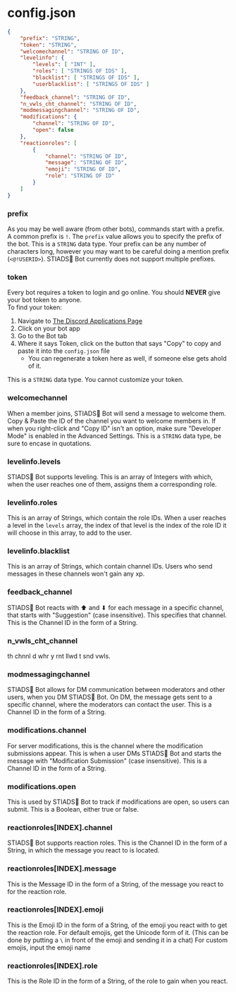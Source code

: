 # config.json
```json
{
	"prefix": "STRING",
	"token": "STRING",
	"welcomechannel": "STRING OF ID",
	"levelinfo": {
		"levels": [ "INT" ],
		"roles": [ "STRINGS OF IDS" ],
		"blacklist": [ "STRINGS OF IDS" ],
		"userblacklist": [ "STRINGS OF IDS" ]
	},
	"feedback_channel": "STRING OF ID",
	"n_vwls_cht_channel": "STRING OF ID",
	"modmessagingchannel": "STRING OF ID",
	"modifications": {
		"channel": "STRING OF ID",
		"open": false
	},
	"reactionroles": [
		{
			"channel": "STRING OF ID",
			"message": "STRING OF ID",
			"emoji": "STRING OF ID",
			"role": "STRING OF ID"
		}
	]
}
```

### prefix
As you may be well aware (from other bots), commands start with a prefix.
A common prefix is `!`.
The `prefix` value allows you to specify the prefix of the bot.
This is a `STRING` data type.
Your prefix can be any number of characters long, however you may want to be careful doing a mention prefix (`<@!USERID>`).
STIADS👀 Bot currently does not support multiple prefixes.

### token
Every bot requires a token to login and go online.
<span title="unless you really want to risk ruining everything...">You should **NEVER** give your bot token to anyone.</span><br>
To find your token:
1. Navigate to [The Discord Applications Page](https://discord.com/developers/applications)
2. Click on your bot app
3. Go to the Bot tab
4. Where it says Token, click on the button that says "Copy" to copy and paste it into the `config.json` file
	- You can regenerate a token here as well, if someone else gets ahold of it.

This is a `STRING` data type.
<span title="dont try. it would be way less secure if you were the one to choose the token">You cannot customize your token.</span>

### welcomechannel
When a member joins, STIADS👀 Bot will send a message to welcome them.
Copy & Paste the ID of the channel you want to welcome members in.
If when you right-click and "Copy ID" isn't an option, make sure "Developer Mode" is enabled in the Advanced
Settings.
This is a `STRING` data type, be sure to encase in quotations.

### levelinfo.levels
STIADS👀 Bot supports leveling.
This is an array of Integers with which, when the user reaches one of them, assigns them a corresponding role.


### levelinfo.roles
This is an array of Strings, which contain the role IDs.
When a user reaches a level in the `levels` array, the index of that level is the index of
the role ID it will choose in this array, to add to the user.

### levelinfo.blacklist
This is an array of Strings, which contain channel IDs.
Users who send messages in these channels won't gain any xp.

### feedback_channel
STIADS👀 Bot reacts with ⬆ and ⬇ for each message in a specific channel, that starts with "Suggestion" (case insensitive). This specifies that channel. This is the Channel ID in the form of a String.

### n_vwls_cht_channel
th chnnl d whr y rnt llwd t snd vwls.

### modmessagingchannel
STIADS👀 Bot allows for DM communication between moderators and other users, when you DM STIADS👀 Bot. On DM, the message gets sent to a specific channel, where the moderators can contact the user. This is a Channel ID in the form of a String.

### modifications.channel
For server modifications, this is the channel where the modification submissions appear. This is when a user DMs STIADS👀 Bot and starts the message with "Modification Submission" (case insensitive). This is a Channel ID in the form of a String.

### modifications.open
This is used by STIADS👀 Bot to track if modifications are open, so users can submit. This is a Boolean, either true or false.

### reactionroles[INDEX].channel
STIADS👀 Bot supports reaction roles.
This is the Channel ID in the form of a String, in which the message you react to is located.

### reactionroles[INDEX].message
This is the Message ID in the form of a String, of the message you react to for the reaction role.

### reactionroles[INDEX].emoji
This is the Emoji ID in the form of a String, of the emoji you react with to get the reaction role.
For default emojis, get the Unicode form of it. (This can be done by putting a `\` in front of the emoji and sending it in a chat)
For custom emojis, input the emoji name

### reactionroles[INDEX].role
This is the Role ID in the form of a String, of the role to gain when you react.